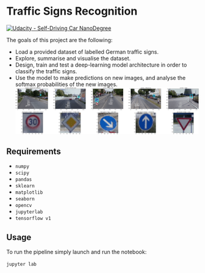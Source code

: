 # Traffic Signs Recognition

[![Udacity - Self-Driving Car NanoDegree](https://s3.amazonaws.com/udacity-sdc/github/shield-carnd.svg)](http://www.udacity.com/drive)

The goals of this project are the following: 
- Load a provided dataset of labelled German traffic signs.
- Explore, summarise and visualise the dataset. 
- Design, train and test a deep-learning model architecture in order to classify the traffic signs.
- Use the model to make predictions on new images, and analyse the softmax probabilities of the new images.
![Demo](./demo.png)

## Requirements

- `numpy`
- `scipy`
- `pandas`
- `sklearn`
- `matplotlib`
- `seaborn`
- `opencv`
- `jupyterlab`
- `tensorflow v1`

## Usage
To run the pipeline simply launch and run the notebook:

`jupyter lab`